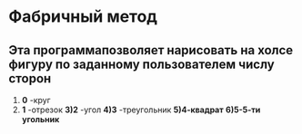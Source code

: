 # Фабричный метод
## Эта программапозволяет нарисовать на холсе фигуру по заданному пользователем числу сторон

1) **0** -круг
2) **1** -отрезок
**3)2** -угол
**4)3** -треугольник
**5)4-квадрат**
**6)5-5-ти угольник**
